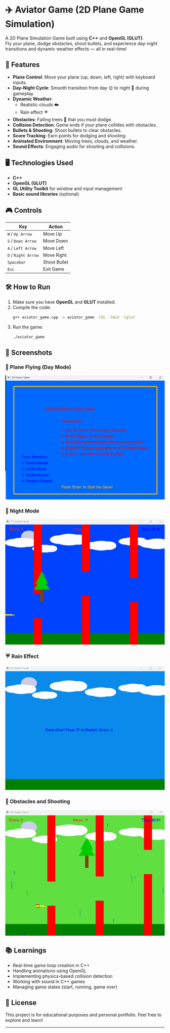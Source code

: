 # ✈️ Aviator Game (2D Plane Game Simulation)

A 2D Plane Simulation Game built using **C++** and **OpenGL (GLUT)**.  
Fly your plane, dodge obstacles, shoot bullets, and experience day-night transitions and dynamic weather effects — all in real-time!

## 🚀 Features
- **Plane Control**: Move your plane (up, down, left, right) with keyboard inputs.
- **Day-Night Cycle**: Smooth transition from day 🌞 to night 🌚 during gameplay.
- **Dynamic Weather**: 
  - Realistic clouds ☁️
  - Rain effect ☔
- **Obstacles**: Falling trees 🌳 that you must dodge.
- **Collision Detection**: Game ends if your plane collides with obstacles.
- **Bullets & Shooting**: Shoot bullets to clear obstacles.
- **Score Tracking**: Earn points for dodging and shooting.
- **Animated Environment**: Moving trees, clouds, and weather.
- **Sound Effects**: Engaging audio for shooting and collisions.

## 🖥️ Technologies Used
- **C++**
- **OpenGL (GLUT)**
- **GL Utility Toolkit** for window and input management
- **Basic sound libraries** (optional)

## 🎮 Controls
| Key        | Action              |
|------------|---------------------|
| `W` / `Up Arrow`    | Move Up            |
| `S` / `Down Arrow`  | Move Down          |
| `A` / `Left Arrow`  | Move Left          |
| `D` / `Right Arrow` | Move Right         |
| `Spacebar`          | Shoot Bullet       |
| `Esc`               | Exit Game          |

## 🛠️ How to Run
1. Make sure you have **OpenGL** and **GLUT** installed.
2. Compile the code:
    ```bash
    g++ aviator_game.cpp -o aviator_game -lGL -lGLU -lglut
    ```
3. Run the game:
    ```bash
    ./aviator_game
    ```

## 📸 Screenshots


### 🚀 Plane Flying (Day Mode)
![Plane Flying](screenshot/gameplay1.png)

### 🌚 Night Mode
![Night Mode](screenshot/morning_mode.png)

### ☔ Rain Effect
![Rain Effect](screenshot/restart_mode.png)

### 🌳 Obstacles and Shooting
![Obstacles](screenshot/light_mode.png)


## 📚 Learnings
- Real-time game loop creation in C++
- Handling animations using OpenGL
- Implementing physics-based collision detection
- Working with sound in C++ games
- Managing game states (start, running, game over)

## 📄 License
This project is for educational purposes and personal portfolio. Feel free to explore and learn!

---

